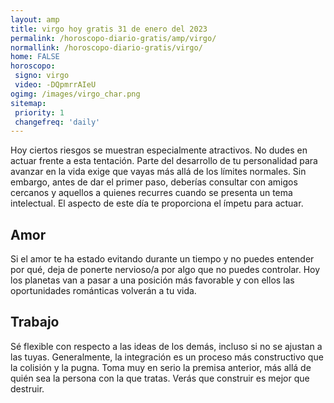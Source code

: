 ```yaml
---
layout: amp
title: virgo hoy gratis 31 de enero del 2023 
permalink: /horoscopo-diario-gratis/amp/virgo/
normallink: /horoscopo-diario-gratis/virgo/
home: FALSE
horoscopo:
 signo: virgo
 video: -DQpmrrAIeU
ogimg: /images/virgo_char.png
sitemap:
 priority: 1
 changefreq: 'daily'
---
```



Hoy ciertos riesgos se muestran especialmente atractivos. No dudes en actuar frente a esta tentación. Parte del desarrollo de tu personalidad para avanzar en la vida exige que vayas más allá de los límites normales. Sin embargo, antes de dar el primer paso, deberías consultar con amigos cercanos y aquellos a quienes recurres cuando se presenta un tema intelectual. El aspecto de este día te proporciona el ímpetu para actuar.

## Amor

Si el amor te ha estado evitando durante un tiempo y no puedes entender por qué, deja de ponerte nervioso/a por algo que no puedes controlar. Hoy los planetas van a pasar a una posición más favorable y con ellos las oportunidades románticas volverán a tu vida.

## Trabajo

Sé flexible con respecto a las ideas de los demás, incluso si no se ajustan a las tuyas. Generalmente, la integración es un proceso más constructivo que la colisión y la pugna. Toma muy en serio la premisa anterior, más allá de quién sea la persona con la que tratas. Verás que construir es mejor que destruir.